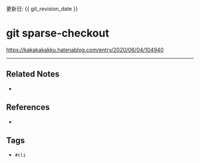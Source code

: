 更新日: {{ git_revision_date }}

# git sparse-checkout
https://kakakakakku.hatenablog.com/entry/2020/06/04/104940

---
## Related Notes
- 

## References
- 

## Tags
- `#cli` 
